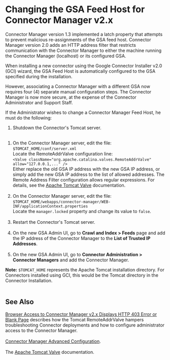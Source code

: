 # Changing the GSA Feed Host for Connector Manager v2.x #

Connector Manager version 1.3 implemented a latch property
that attempts to prevent malicious re-assignments of the GSA
feed host.  Connector Manager version 2.0 adds an HTTP address
filter that restricts communication with the Connector Manager
to either the machine running the Connector Manager (localhost)
or its configured GSA.

When installing a new connector using the Google Connector
Installer v2.0 (GCI) wizard, the GSA Feed Host is automatically
configured to the GSA specified during the installation.

However, associating a Connector Manager with a different
GSA now requires four (4) separate manual configuration steps.
The Connector Manager is now more secure, at the expense of
the Connector Administrator and Support Staff.

If the Administrator wishes to change a Connector Manager
Feed Host, he must do the following:

  1. Shutdown the Connector's Tomcat server.<br><br>
<ol><li>On the Connector Manager server, edit the file:<br><code>$TOMCAT_HOME/conf/server.xml</code><br>Locate the RemoteAddrValve configuration line:<br><code>&lt;Valve className="org.apache.catalina.valves.RemoteAddrValve" allow="127.0.0.1,..." /&gt;</code><br>Either replace the old GSA IP address with the new GSA IP address, or simply add the new GSA IP address to the list of allowed addresses.  The Remote Address Filter configuration allows regular expressions.  For details, see the <a href='http://tomcat.apache.org/tomcat-6.0-doc/config/valve.html'>Apache Tomcat Valve</a> documentation.<br><br>
</li><li>On the Connector Manager server, edit the file:<br><code>$TOMCAT_HOME/webapps/connector-manager/WEB-INF/applicationContext.properties</code><br>Locate the <code>manager.locked</code> property and change its value to <code>false</code>.<br><br>
</li><li>Restart the Connector's Tomcat server.<br><br>
</li><li>On the new GSA Admin UI, go to <b>Crawl and Index > Feeds</b> page and add the IP address of the Connector Manager to the <b>List of Trusted IP Addresses</b>.<br><br>
</li><li>On the new GSA Admin UI, go to <b>Connector Administration > Connector Managers</b> and add the Connector Manager.</li></ol>

<b>Note:</b> <code>$TOMCAT_HOME</code> represents the Apache Tomcat installation directory. For Connectors installed using GCI, this would be the Tomcat directory in the Connector Installation.<br>
<br>
<h2>See Also</h2>

<a href='RemoteAddrValve.md'>Browser Access to Connector Manager v2.x Displays HTTP 403 Error or Blank Page</a> describes how the Tomcat RemoteAddrValve hampers troubleshooting Connector deployments and how to configure administrator access to the Connector Manager.<br>
<br>
<a href='AdvancedConfiguration.md'>Connector Manager Advanced Configuration</a>.<br>
<br>
The <a href='http://tomcat.apache.org/tomcat-6.0-doc/config/valve.html'>Apache Tomcat Valve</a> documentation.